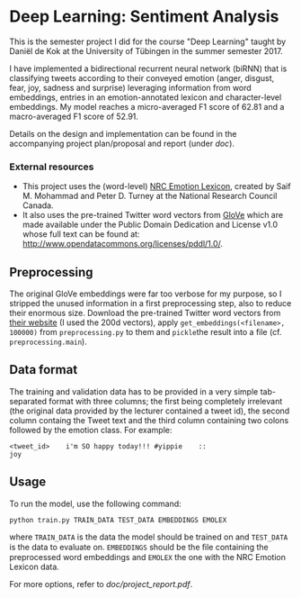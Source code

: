 # Deep Learning: Sentiment Analysis

This is the semester project I did for the course "Deep Learning" taught by Daniël de Kok at the University of Tübingen in the summer semester 2017.

I have implemented a bidirectional recurrent neural network (biRNN) that is classifying tweets according to their conveyed emotion (anger, disgust, fear, joy, sadness and surprise) leveraging information from word embeddings, entries in an emotion-annotated lexicon and character-level embeddings. My model reaches a micro-averaged F1 score of 62.81 and a macro-averaged F1 score of 52.91.

Details on the design and implementation can be found in the accompanying project plan/proposal and report (under _doc_).

### External resources

* This project uses the (word-level) [NRC Emotion Lexicon](http://saifmohammad.com/WebPages/NRC-Emotion-Lexicon.htm), created by Saif M. Mohammad and Peter D. Turney at the National Research Council Canada.
* It also uses the pre-trained Twitter word vectors from [GloVe](https://nlp.stanford.edu/projects/glove/) which are made available under the Public Domain Dedication and License v1.0 whose full text can be found at: http://www.opendatacommons.org/licenses/pddl/1.0/.

## Preprocessing

The original GloVe embeddings were far too verbose for my purpose, so I stripped the unused information in a first preprocessing step, also to reduce their enormous size. Download the pre-trained Twitter word vectors from [their website](https://nlp.stanford.edu/projects/glove/) (I used the 200d vectors), apply `get_embeddings(<filename>, 100000)` from `preprocessing.py` to them and `pickle`the result into a file (cf. `preprocessing.main`).

## Data format

The training and validation data has to be provided in a very simple tab-separated format with three columns; the first being completely irrelevant (the original data provided by the lecturer contained a tweet id), the second column containg the Tweet text and the third column containing two colons followed by the emotion class. For example:

<code><tweet_id>&nbsp;&nbsp;&nbsp;&nbsp;i'm SO happy today!!! #yippie&nbsp;&nbsp;&nbsp;&nbsp;:: joy</code>

## Usage

To run the model, use the following command:

`python train.py TRAIN_DATA TEST_DATA EMBEDDINGS EMOLEX`

where `TRAIN_DATA` is the data the model should be trained on and `TEST_DATA` is
the data to evaluate on. `EMBEDDINGS` should be the ﬁle containing the preprocessed
word embeddings and `EMOLEX` the one with the NRC Emotion Lexicon
data.

For more options, refer to _doc/project_report.pdf_.
